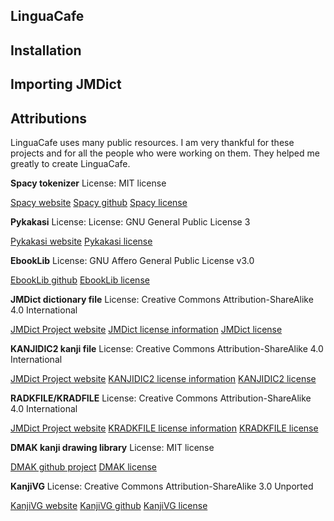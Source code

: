 ## LinguaCafe

## Installation

## Importing JMDict

## Attributions
LinguaCafe uses many public resources. I am very thankful for these projects and for all the people who were working on them. They helped me greatly to create LinguaCafe.


**Spacy tokenizer**
License: MIT license

[Spacy website](https://spacy.io/)
[Spacy github](https://github.com/explosion/spaCy/)
[Spacy license](https://github.com/explosion/spaCy/blob/master/LICENSE)
&nbsp;

**Pykakasi**
License: License: GNU General Public License 3

[Pykakasi website](https://codeberg.org/miurahr/pykakasi)
[Pykakasi license](https://www.gnu.org/licenses/gpl-3.0.html)
&nbsp;

**EbookLib**
License: GNU Affero General Public License v3.0

[EbookLib github](https://github.com/aerkalov/ebooklib)
[EbookLib license](https://github.com/aerkalov/ebooklib/blob/master/LICENSE.txt)
&nbsp;

**JMDict dictionary file**
License: Creative Commons Attribution-ShareAlike 4.0 International

[JMDict Project website](https://www.edrdg.org/jmdict/j_jmdict.html)
[JMDict license information](https://www.edrdg.org/edrdg/licence.html)
[JMDict license](https://creativecommons.org/licenses/by-sa/4.0/)
&nbsp;

**KANJIDIC2 kanji file**
License: Creative Commons Attribution-ShareAlike 4.0 International

[JMDict Project website](https://www.edrdg.org/jmdict/j_jmdict.html)
[KANJIDIC2 license information](https://www.edrdg.org/edrdg/licence.html)
[KANJIDIC2 license](https://creativecommons.org/licenses/by-sa/4.0/)
&nbsp;

**RADKFILE/KRADFILE**
License: Creative Commons Attribution-ShareAlike 4.0 International

[JMDict Project website](https://www.edrdg.org/jmdict/j_jmdict.html)
[KRADKFILE license information](https://www.edrdg.org/edrdg/licence.html)
[KRADKFILE license](https://creativecommons.org/licenses/by-sa/4.0/)
&nbsp;

**DMAK kanji drawing library**
License: MIT license

[DMAK github project](https://github.com/mbilbille/dmak/)
[DMAK license](https://github.com/mbilbille/dmak/blob/master/LICENSE)
&nbsp;

**KanjiVG**
License: Creative Commons Attribution-ShareAlike 3.0 Unported

[KanjiVG website](https://kanjivg.tagaini.net/)
[KanjiVG github](https://github.com/KanjiVG/kanjivg)
[KanjiVG license](https://creativecommons.org/licenses/by-sa/3.0/)
